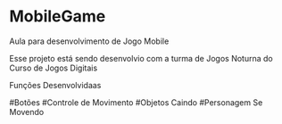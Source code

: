 # MobileGame
Aula para desenvolvimento de Jogo Mobile


Esse projeto está sendo desenvolvio com a turma de Jogos Noturna do Curso de Jogos Digitais

Funções Desenvolvidaas

#Botões
#Controle de Movimento
#Objetos Caindo
#Personagem Se Movendo
